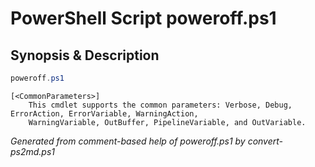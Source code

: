# PowerShell Script poweroff.ps1

## Synopsis & Description
```powershell
poweroff.ps1 

```

```
[<CommonParameters>]
    This cmdlet supports the common parameters: Verbose, Debug, ErrorAction, ErrorVariable, WarningAction, 
    WarningVariable, OutBuffer, PipelineVariable, and OutVariable.
```

*Generated from comment-based help of poweroff.ps1 by convert-ps2md.ps1*
